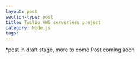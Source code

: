 ```yaml
---
layout: post
section-type: post
title: Twilio AWS serverless project
category: Node.js
tags: 
---
```


*post in draft stage, more to come
Post coming soon
